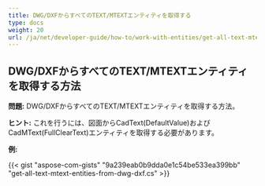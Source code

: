 ```yaml
---
title: DWG/DXFからすべてのTEXT/MTEXTエンティティを取得する
type: docs
weight: 20
url: /ja/net/developer-guide/how-to/work-with-entities/get-all-text-mtext-entities-from-dwg-dxf/
---
```



## **DWG/DXFからすべてのTEXT/MTEXTエンティティを取得する方法**

**問題:** DWG/DXFからすべてのTEXT/MTEXTエンティティを取得する方法。

**ヒント:** これを行うには、図面からCadText(DefaultValue)およびCadMText(FullClearText)エンティティを取得する必要があります。

**例:**

{{< gist "aspose-com-gists" "9a239eab0b9dda0e1c54be533ea399bb" "get-all-text-mtext-entities-from-dwg-dxf.cs" >}}
